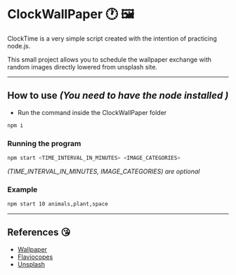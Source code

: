 # ClockWallPaper 🕐 🖼️
ClockTime is a very simple script created with the intention of practicing node.js. 

This small project allows you to schedule the wallpaper exchange with random images directly lowered from unsplash site.

---

## How to use *(You need to have the node installed )*
- Run the command inside the ClockWallPaper folder  
```Bash
npm i
```
### Running the program 
```Bash
npm start <TIME_INTERVAL_IN_MINUTES> <IMAGE_CATEGORIES>
```
*(TIME_INTERVAL_IN_MINUTES, IMAGE_CATEGORIES) are optional*

### Example
```Bash
npm start 10 animals,plant,space
```
---

## References 😘
- [Wallpaper](https://www.npmjs.com/package/wallpaper)
- [Flaviocopes](https://flaviocopes.com/node-download-image/)
- [Unsplash](https://unsplash.com/)
